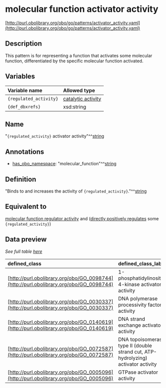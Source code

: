 # molecular function activator activity

[http://purl.obolibrary.org/obo/go/patterns/activator_activity.yaml](http://purl.obolibrary.org/obo/go/patterns/activator_activity.yaml)

## Description

This pattern is for representing a function that activates some molecular function, differentiated by the specific molecular function activated.




## Variables

| Variable name | Allowed type |
|:--------------|:-------------|
| `{regulated_activity}` | [catalytic activity](http://purl.obolibrary.org/obo/GO_0003824) |
| `{def_dbxrefs}` | xsd:string |

## Name

"`{regulated_activity}` activator activity"^^[string](http://www.w3.org/2001/XMLSchema#string)

## Annotations

- [has_obo_namespace](http://www.geneontology.org/formats/oboInOwl#hasOBONamespace): "molecular_function"^^[string](http://www.w3.org/2001/XMLSchema#string)

## Definition

"Binds to and increases the activity of `{regulated_activity}`."^^[string](http://www.w3.org/2001/XMLSchema#string)

## Equivalent to

[molecular function regulator activity](http://purl.obolibrary.org/obo/GO_0098772)  and ([directly positively regulates](http://purl.obolibrary.org/obo/RO_0002629) some `{regulated_activity}`)







## Data preview

*See full table [here](https://github.com/geneontology/go-ontology/tree/master/src/design_patterns/activator_activity.tsv)*

| defined_class | defined_class_label | regulated_activity | regulated_activity_label |
|:--|:--|:--|:--|
| [http://purl.obolibrary.org/obo/GO_0098744](http://purl.obolibrary.org/obo/GO_0098744) | 1-phosphatidylinositol 4-kinase activator activity | [http://purl.obolibrary.org/obo/GO_0004430](http://purl.obolibrary.org/obo/GO_0004430) | 1-phosphatidylinositol 4-kinase activity |
| [http://purl.obolibrary.org/obo/GO_0030337](http://purl.obolibrary.org/obo/GO_0030337) | DNA polymerase processivity factor activity | [http://purl.obolibrary.org/obo/GO_0034061](http://purl.obolibrary.org/obo/GO_0034061) | DNA polymerase activity |
| [http://purl.obolibrary.org/obo/GO_0140619](http://purl.obolibrary.org/obo/GO_0140619) | DNA strand exchange activator activity | [http://purl.obolibrary.org/obo/GO_0000150](http://purl.obolibrary.org/obo/GO_0000150) | DNA strand exchange activity |
| [http://purl.obolibrary.org/obo/GO_0072587](http://purl.obolibrary.org/obo/GO_0072587) | DNA topoisomerase type II (double strand cut, ATP-hydrolyzing) activator activity | [http://purl.obolibrary.org/obo/GO_0003918](http://purl.obolibrary.org/obo/GO_0003918) | DNA topoisomerase type II (double strand cut, ATP-hydrolyzing) activity |
| [http://purl.obolibrary.org/obo/GO_0005096](http://purl.obolibrary.org/obo/GO_0005096) | GTPase activator activity | [http://purl.obolibrary.org/obo/GO_0003924](http://purl.obolibrary.org/obo/GO_0003924) | GTPase activity |

